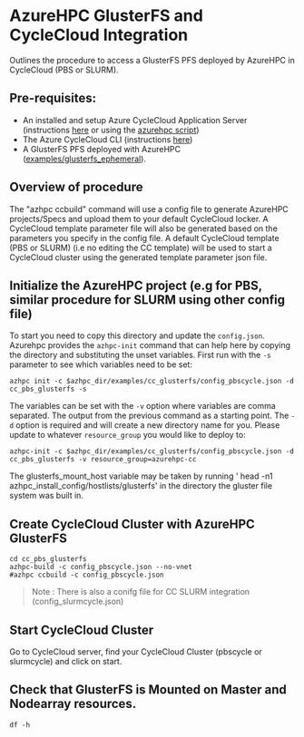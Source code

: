 # AzureHPC GlusterFS and CycleCloud Integration

Outlines the procedure to access a GlusterFS PFS deployed by AzureHPC in CycleCloud (PBS or SLURM).

## Pre-requisites:

* An installed and setup Azure CycleCloud Application Server (instructions [here](https://docs.microsoft.com/en-us/azure/cyclecloud/quickstart-install-cyclecloud) or using the [azurehpc script](https://github.com/Azure/azurehpc/tree/master/examples/cycleserver))
* The Azure CycleCloud CLI (instructions [here](https://docs.microsoft.com/en-us/azure/cyclecloud/install-cyclecloud-cli))
* A GlusterFS PFS deployed with AzureHPC ([examples/glusterfs_ephemeral](https://github.com/Azure/azurehpc/tree/master/examples/glusterfs_ephemeral)).

## Overview of procedure

The "azhpc ccbuild" command will use a config file to generate AzureHPC projects/Specs and upload them to your default CycleCloud locker. A CycleCloud template parameter file will also be generated based on the parameters you specify in the config file. A default CycleCloud template (PBS or SLURM) (i.e no editing the CC template) will be used to start a CycleCloud cluster using the generated template parameter json file.

## Initialize the AzureHPC project (e.g for PBS, similar procedure for SLURM using other config file)

To start you need to copy this directory and update the `config.json`.  Azurehpc provides the `azhpc-init` command that can help here by copying the directory and substituting the unset variables.  First run with the `-s` parameter to see which variables need to be set:

```
azhpc init -c $azhpc_dir/examples/cc_glusterfs/config_pbscycle.json -d cc_pbs_glusterfs -s
```

The variables can be set with the `-v` option where variables are comma separated.  The output from the previous command as a starting point.  The `-d` option is required and will create a new directory name for you.  Please update to whatever `resource_group` you would like to deploy to:

```
azhpc-init -c $azhpc_dir/examples/cc_glusterfs/config_pbscycle.json -d cc_pbs_glusterfs -v resource_group=azurehpc-cc
```

The glusterfs_mount_host variable may be taken by running ' head -n1 azhpc_install_config/hostlists/glusterfs' in the directory the gluster file system was built in.


## Create CycleCloud Cluster with AzureHPC GlusterFS

```
cd cc_pbs_glusterfs
azhpc-build -c config_pbscycle.json --no-vnet
#azhpc ccbuild -c config_pbscycle.json
```
>Note : There is also a conifg file for CC SLURM integration (config_slurmcycle.json)

## Start CycleCloud Cluster
Go to CycleCloud server, find your CycleCloud Cluster (pbscycle or slurmcycle) and click on start.

## Check that GlusterFS is Mounted on Master and Nodearray resources.

```
df -h
```
